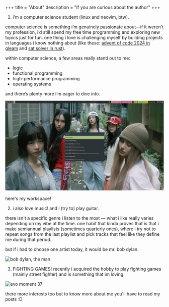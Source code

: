 +++
title = "About"
description = "If you are curious about the author"
+++

1. i’m a computer science student (linux and neovim, btw).

computer science is something i’m genuinely passionate about—if it weren’t my profession, i’d still spend my free time programming and exploring new topics just for fun.
one thing i love is challenging myself by building projects in languages i know nothing about (like these: [advent of code 2024 in gleam](https://github.com/dabzr/AoC-2024.git) and [sat solver in rust](https://github.com/dabzr/saturno.git)).

within computer science, a few areas really stand out to me:  
- logic  
- functional programming  
- high-performance programming  
- operating systems  

and there’s plenty more i’m eager to dive into. 

![my fedora-sway workspace](https://github.com/dabzr/dabzr.github.io/blob/main/images/workspace.jpg?raw=true)

here's my workspace!

2. i also love music! and i (try to) play guitar.

there isn't a specific genre i listen to the most — what i like really varies depending on my vibe at the time.
one habit that kinda proves that is that i make semiannual playlists (sometimes quarterly ones), where i try not to repeat songs from the last playlist and pick tracks that feel like they define me during that period.

but if i had to choose one artist today, it would be mr. bob dylan.

![bob dylan, the man](https://monkeybuzz.com.br/wp-content/uploads/2013/12/artigo(13).jpg) 

3. FIGHTING GAMES! recently i acquired the hobby to play fighting games (mainly street fighter) and is something that im loving.

![evo moment 37](https://img.pastemagazine.com/wp-content/uploads/2024/05/09113233/street-fighter-3-third-strike-main-3.jpg)


there more interests too but to know more about me you'll have to read my posts :D 
